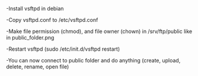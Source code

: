 -Install vsftpd in debian

-Copy vsftpd.conf to /etc/vsftpd.conf

-Make file permission (chmod), and file owner (chown)  in /srv/ftp/public like in public_folder.png

-Restart vsftpd (sudo /etc/init.d/vsftpd restart)

-You can now connect to public folder and do anything (create, upload, delete, rename, open file)
